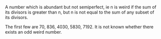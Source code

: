 A number which is abundant but not semiperfect, ie n is weird if the sum
of its divisors is greater than n, but n is not equal to the sum of any
subset of its divisors.

The first few are 70, 836, 4030, 5830, 7192. It is not known whether
there exists an odd weird number.
